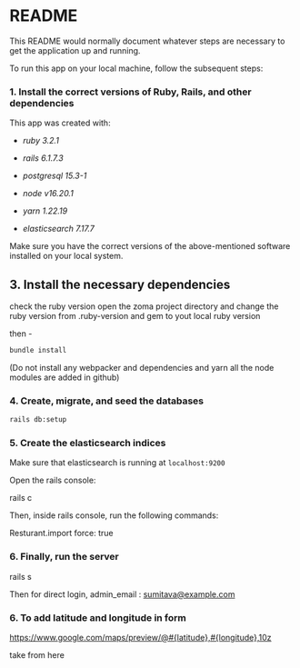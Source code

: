 # README

This README would normally document whatever steps are necessary to get the
application up and running.

To run this app on your local machine, follow the subsequent steps:

### 1. Install the correct versions of Ruby, Rails, and other dependencies

This app was created with:

* *ruby 3.2.1*

* *rails 6.1.7.3*

* *postgresql 15.3-1*

* *node v16.20.1*

* *yarn 1.22.19*

* *elasticsearch 7.17.7*

Make sure you have the correct versions of the above-mentioned software installed on your local system.

## 3. Install the necessary dependencies
 
check the ruby version
open the zoma project directory and change the ruby version
from .ruby-version and gem to yout local ruby version

then -
```sh
bundle install
```
(Do not install any webpacker and dependencies and yarn
all the node modules are added in github) 

### 4. Create, migrate, and seed the databases

```sh 
rails db:setup
```

### 5. Create the elasticsearch indices

Make sure that elasticsearch is running at `localhost:9200`

Open the rails console:

rails c

Then, inside rails console, run the following commands:

Resturant.import force: true

### 6. Finally, run the server

rails s

Then for direct login,
admin_email : sumitava@example.com

### 6. To add latitude and longitude in form
https://www.google.com/maps/preview/@#{latitude},#{longitude},10z

take from here
